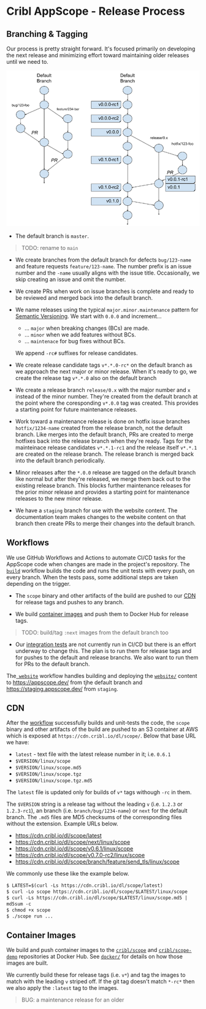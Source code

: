 # Cribl AppScope - Release Process

## Branching & Tagging 

Our process is pretty straight forward. It's focused primarily on developing
the next release and minimizing effort toward maintaining older releases until
we need to.

![Branching](images/branching.png)

* The default branch is `master`.

> TODO: rename to `main` 

* We create branches from the default branch for defects `bug/123-name` and
  feature requests `feature/123-name`. The number prefix is an issue number
  and the `-name` usually aligns with the issue title. Occasionally, we skip
  creating an issue and omit the number.

* We create PRs when work on issue branches is complete and ready to be
  reviewed and merged back into the default branch.

* We name releases using the typical `major.minor.maintenance` pattern for
  [Semantic Versioning](https://semver.org/). We start with `0.0.0` and
  increment...

  * ... `major` when breaking changes (BCs) are made.
  * ... `minor` when we add features without BCs.
  * ... `maintenace` for bug fixes without BCs.

  We append `-rc#` suffixes for release candidates.

* We create release candidate tags `v*.*.0-rc*` on the default branch as we
  approach the next major or minor release. When it's ready to go, we create
  the release tag `v*.*.0` also on the default branch

* We create a release branch `release/0.x` with the major number and `x`
  instead of the minor number. They're created from the default branch at the
  point where the coresponding `v*.0.0` tag was created. This provides a 
  starting point for future maintenance releases.

* Work toward a maintenance release is done on hotfix issue branches
  `hotfix/1234-name` created from the release branch, not the default branch.
  Like merges into the default branch, PRs are created to merge hotfixes back
  into the release branch when they're ready. Tags for the mainteinace release
  candidates `v*.*.1-rc1` and the release itself `v*.*.1` are created on the
  release branch. The release branch is merged back into the default branch
  periodically.

* Minor releases after the `*.0.0` release are tagged on the default branch
  like normal but after they're released, we merge them back out to the
  existing release branch. This blocks further maintenance releases for the
  prior minor release and provides a starting point for maintenance releases
  to the new minor release.

* We have a `staging` branch for use with the website content. The
  documentation team makes changes to the website content on that branch then
  create PRs to merge their changes into the default branch.

## Workflows

We use GitHub Workflows and Actions to automate CI/CD tasks for the AppScope
code when changes are made in the project's repository. The
[`build`](../.github/workflows/build.yml) workflow builds the code and runs the
unit tests with every push, on every branch. When the tests pass, some
additional steps are taken depending on the trigger.

* The `scope` binary and other artifacts of the build are pushed to our
  [CDN](#cdn) for release tags and pushes to any branch.

* We build [container images](#container-images) and push them to Docker Hub
  for release tags.

> TODO: build/tag `:next` images from the default branch too

* Our [integration tests](../test/testContainers/) are not currently run in
  CI/CD but there is an effort underway to change this. The plan is to run them
  for release tags and for pushes to the default and release branchs. We also
  want to run them for PRs to the default branch.

The[` website`](../.github/workflows/website.yml) workflow handles building and
deploying the [`website/`](../website/) content to <https://appscope.dev/> from
tjhe default branch and <https://staging.appscope.dev/> from `staging`.

## CDN

After the [workflow](#workflows) successfully builds and unit-tests the
code, the `scope` binary and other artifacts of the build are pushed to an S3
container at AWS which is exposed at `https://cdn.cribl.io/dl/scope/`. Below
that base URL we have:

* `latest` - text file with the latest release number in it; i.e. `0.6.1`
* `$VERSION/linux/scope`
* `$VERSION/linux/scope.md5`
* `$VERSION/linux/scope.tgz`
* `$VERSION/linux/scope.tgz.md5`

The `latest` file is updated only for builds of `v*` tags withough `-rc` in
them. 

The `$VERSION` string is a release tag without the leading `v` (i.e. `1.2.3`
or `1.2.3-rc1`), an branch (i.e.  `branch/bug/1234-name`) or `next` for the
default branch. The `.md5` files are MD5 checksums of the corresponding files
without the extension. Example URLs below.

* <https://cdn.cribl.io/dl/scope/latest>
* <https://cdn.cribl.io/dl/scope/next/linux/scope>
* <https://cdn.cribl.io/dl/scope/v0.6.1/linux/scope>
* <https://cdn.cribl.io/dl/scope/v0.7.0-rc2/linux/scope>
* <https://cdn.cribl.io/dl/scope/branch/feature/send_tls/linux/scope>

We commonly use these like the example below.

```shell
$ LATEST=$(curl -Ls https://cdn.cribl.io/dl/scope/latest)
$ curl -Lo scope https://cdn.cribl.io/dl/scope/$LATEST/linux/scope
$ curl -Ls https://cdn.cribl.io/dl/scope/$LATEST/linux/scope.md5 | md5sum -c 
$ chmod +x scope
$ ./scope run ...
```

## Container Images

We build and push container images to the
[`cribl/scope`](https://hub.docker.com/r/cribl/scope) and
[`cribl/scope-demo`](https://hub.docker.com/r/cribl/scope-demo)
repositories at Docker Hub. See [`docker/`](../docker/) for details on how
those images are built.

We currently build these for release tags (i.e. `v*`) and tag the images to
match with the leading `v` striped off. If the git tag doesn't match `*-rc*`
then we also apply the `:latest` tag to the images.

> BUG: a maintenance release for an older 
